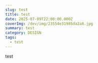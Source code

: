 ```yaml
---
slug: test
title: test
date: 2025-07-09T22:00:00.000Z
coverImg: /dev/img/23554e31985da2a8.jpg
summary: test
category: DESIGN
tags:
  - test
---
```


test
